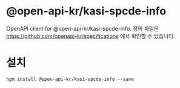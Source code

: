 # @open-api-kr/kasi-spcde-info
OpenAPI client for @open-api-kr/kasi-spcde-info.
정의 파일은 https://github.com/openapi-kr/specifications 에서 확인할 수 있습니다.

# 설치
```
npm install @open-api-kr/kasi-spcde-info --save
```
